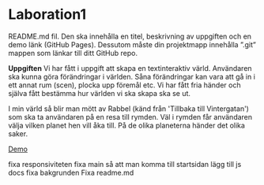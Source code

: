 # Laboration1
README.md fil. Den ska innehålla en titel, beskrivning av uppgiften och en demo länk (GitHub Pages). Dessutom måste din projektmapp innehålla ”.git” mappen som länkar till ditt GitHub repo.

**Uppgiften**
Vi har fått i uppgift att skapa en textinteraktiv värld. Användaren ska kunna göra förändringar i världen. Såna förändringar kan vara att gå in i ett annat rum (scen), plocka upp föremål etc. Vi har fått fria händer och själva fått bestämma hur världen vi ska skapa ska se ut.
 
I min värld så blir man mött av Rabbel (känd från 'Tillbaka till Vintergatan') som ska ta användaren på en resa till rymden. Väl i rymden får användaren välja vilken planet hen vill åka till. På de olika planeterna händer det olika saker. 


[Demo](https://elinarnten.github.io/Laboration1/)

fixa responsiviteten
fixa main så att man komma till startsidan
lägg till js docs
fixa bakgrunden
Fixa readme.md